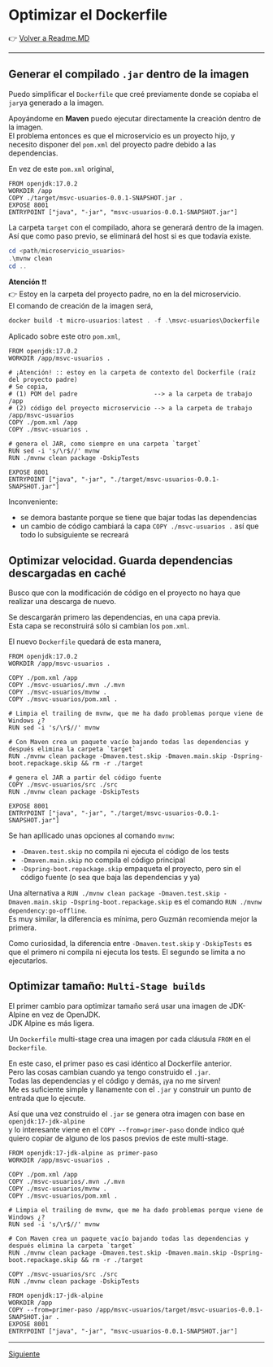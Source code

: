 # Optimizar el Dockerfile 

👉 [Volver a Readme.MD](Readme.MD)
<hr/>

## Generar el compilado `.jar` dentro de la imagen

Puedo simplificar el `Dockerfile` que creé previamente donde se copiaba el `jar`ya generado a la imagen. 

Apoyándome en **Maven** puedo ejecutar directamente la creación dentro de la imagen. <br/>
El problema entonces es que el microservicio es un proyecto hijo, 
y necesito disponer del `pom.xml` del proyecto padre debido a las dependencias.

En vez de este `pom.xml` original, 
```shell
FROM openjdk:17.0.2
WORKDIR /app
COPY ./target/msvc-usuarios-0.0.1-SNAPSHOT.jar .
EXPOSE 8001
ENTRYPOINT ["java", "-jar", "msvc-usuarios-0.0.1-SNAPSHOT.jar"]
```
La carpeta `target` con el compilado, ahora se generará dentro de la imagen. <br/>
Así que como paso previo, se eliminará del host si es que todavía existe.
```powershell
cd <path/microservicio_usuarios>
.\mvnw clean
cd ..
```

**Atención** ❗❗ <br/>
👉 Estoy en la carpeta del proyecto padre, no en la del microservicio. <br/>
El comando de creación de la imagen será,
```powershell
docker build -t micro-usuarios:latest . -f .\msvc-usuarios\Dockerfile
```
Aplicado sobre este otro `pom.xml`, 
```shell
FROM openjdk:17.0.2
WORKDIR /app/msvc-usuarios .

# ¡Atención! :: estoy en la carpeta de contexto del Dockerfile (raíz del proyecto padre)
# Se copia, 
# (1) POM del padre                     --> a la carpeta de trabajo /app
# (2) código del proyecto microservicio --> a la carpeta de trabajo /app/msvc-usuarios
COPY ./pom.xml /app
COPY ./msvc-usuarios .

# genera el JAR, como siempre en una carpeta `target`
RUN sed -i 's/\r$//' mvnw
RUN ./mvnw clean package -DskipTests

EXPOSE 8001
ENTRYPOINT ["java", "-jar", "./target/msvc-usuarios-0.0.1-SNAPSHOT.jar"]
```

Inconveniente: 
- se demora bastante porque se tiene que bajar todas las dependencias
- un cambio de código cambiará la capa `COPY ./msvc-usuarios .` así que todo lo subsiguiente se recreará

## Optimizar velocidad. Guarda dependencias descargadas en caché
Busco que con la modificación de código en el proyecto no haya que realizar una descarga de nuevo. 

Se descargarán primero las dependencias, en una capa previa. <br/>
Esta capa se reconstruirá sólo si cambian los `pom.xml`.

El nuevo `Dockerfile` quedará de esta manera,
```shell
FROM openjdk:17.0.2
WORKDIR /app/msvc-usuarios .

COPY ./pom.xml /app
COPY ./msvc-usuarios/.mvn ./.mvn
COPY ./msvc-usuarios/mvnw .
COPY ./msvc-usuarios/pom.xml .

# Limpia el trailing de mvnw, que me ha dado problemas porque viene de Windows ¿?
RUN sed -i 's/\r$//' mvnw

# Con Maven crea un paquete vacío bajando todas las dependencias y después elimina la carpeta `target`
RUN ./mvnw clean package -Dmaven.test.skip -Dmaven.main.skip -Dspring-boot.repackage.skip && rm -r ./target

# genera el JAR a partir del código fuente
COPY ./msvc-usuarios/src ./src
RUN ./mvnw clean package -DskipTests

EXPOSE 8001
ENTRYPOINT ["java", "-jar", "./target/msvc-usuarios-0.0.1-SNAPSHOT.jar"]
```

Se han apllicado unas opciones al comando `mvnw`:
- `-Dmaven.test.skip` no compila ni ejecuta el código de los tests
- `-Dmaven.main.skip` no compila el código principal 
- `-Dspring-boot.repackage.skip` empaqueta el proyecto, pero sin el código fuente (o sea que baja las dependencias y ya)

Una alternativa a `RUN ./mvnw clean package -Dmaven.test.skip -Dmaven.main.skip -Dspring-boot.repackage.skip` 
es el comando `RUN ./mvnw dependency:go-offline`. <br/>
Es muy similar, la diferencia es mínima, pero Guzmán recomienda mejor la primera.

Como curiosidad, la diferencia entre `-Dmaven.test.skip` y  `-DskipTests` es que el primero ni compila ni ejecuta los tests. 
El segundo se limita a no ejecutarlos. 

## Optimizar tamaño: `Multi-Stage builds`
El primer cambio para optimizar tamaño será usar una imagen de JDK-Alpine en vez de OpenJDK. <br/>
JDK Alpine es más ligera. 

Un `Dockerfile` multi-stage crea una imagen por cada cláusula `FROM` en el `Dockerfile`.

En este caso, el primer paso es casi idéntico al Dockerfile anterior. <br/>
Pero las cosas cambian cuando ya tengo construido el `.jar`. <br/>
Todas las dependencias y el código y demás, ¡ya no me sirven! <br/>
Me es suficiente simple y llanamente con el `.jar` y construir un punto de entrada que lo ejecute.

Así que una vez construido el `.jar` se genera otra imagen con base en `openjdk:17-jdk-alpine` <br/>
y lo interesante viene en el `COPY --from=primer-paso` donde indico qué quiero copiar de alguno de los 
pasos previos de este multi-stage.

```shell
FROM openjdk:17-jdk-alpine as primer-paso
WORKDIR /app/msvc-usuarios .

COPY ./pom.xml /app
COPY ./msvc-usuarios/.mvn ./.mvn
COPY ./msvc-usuarios/mvnw .
COPY ./msvc-usuarios/pom.xml .

# Limpia el trailing de mvnw, que me ha dado problemas porque viene de Windows ¿?
RUN sed -i 's/\r$//' mvnw

# Con Maven crea un paquete vacío bajando todas las dependencias y después elimina la carpeta `target`
RUN ./mvnw clean package -Dmaven.test.skip -Dmaven.main.skip -Dspring-boot.repackage.skip && rm -r ./target

COPY ./msvc-usuarios/src ./src
RUN ./mvnw clean package -DskipTests

FROM openjdk:17-jdk-alpine 
WORKDIR /app
COPY --from=primer-paso /app/msvc-usuarios/target/msvc-usuarios-0.0.1-SNAPSHOT.jar .
EXPOSE 8001
ENTRYPOINT ["java", "-jar", "msvc-usuarios-0.0.1-SNAPSHOT.jar"]
```

<hr/>

[Siguiente](10_crear_network_y_dockerizar_los_cursos.md)
